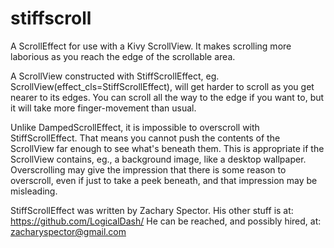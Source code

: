 stiffscroll
===========

A ScrollEffect for use with a Kivy ScrollView. It makes scrolling more
laborious as you reach the edge of the scrollable area.

A ScrollView constructed with StiffScrollEffect,
eg. ScrollView(effect_cls=StiffScrollEffect), will get harder to
scroll as you get nearer to its edges. You can scroll all the way to
the edge if you want to, but it will take more finger-movement than
usual.

Unlike DampedScrollEffect, it is impossible to overscroll with
StiffScrollEffect. That means you cannot push the contents of the
ScrollView far enough to see what's beneath them. This is appropriate
if the ScrollView contains, eg., a background image, like a desktop
wallpaper. Overscrolling may give the impression that there is some
reason to overscroll, even if just to take a peek beneath, and that
impression may be misleading.

StiffScrollEffect was written by Zachary Spector. His other stuff is at:
https://github.com/LogicalDash/
He can be reached, and possibly hired, at:
zacharyspector@gmail.com